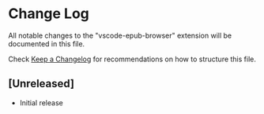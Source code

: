 # Change Log

All notable changes to the "vscode-epub-browser" extension will be documented in this file.

Check [Keep a Changelog](http://keepachangelog.com/) for recommendations on how to structure this file.

## [Unreleased]

- Initial release